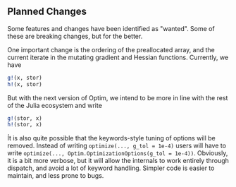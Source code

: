 ## Planned Changes
Some features and changes have been identified as "wanted". Some of these are breaking
changes, but for the better.

One important change is the ordering of the preallocated array, and the current
iterate in the mutating gradient and Hessian functions. Currently, we have
```julia
g!(x, stor)
h!(x, stor)
```
But with the next version of Optim, we intend to be more in line with the rest
of the Julia ecosystem and write
```julia
g!(stor, x)
h!(stor, x)
```

Ít is also quite possible that the keywords-style tuning of options will be removed.
Instead of writing `optimize(..., g_tol = 1e-4)` users will have to write `optimize(..., Optim.OptimizationOptions(g_tol = 1e-4))`.
Obviously, it is a bit more verbose, but it will allow the internals to work entirely through
dispatch, and avoid a lot of keyword handling. Simpler code is easier to maintain,
and less prone to bugs.
